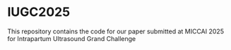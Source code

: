 # IUGC2025
This repository contains the code for our paper submitted at MICCAI 2025 for Intrapartum Ultrasound Grand Challenge
